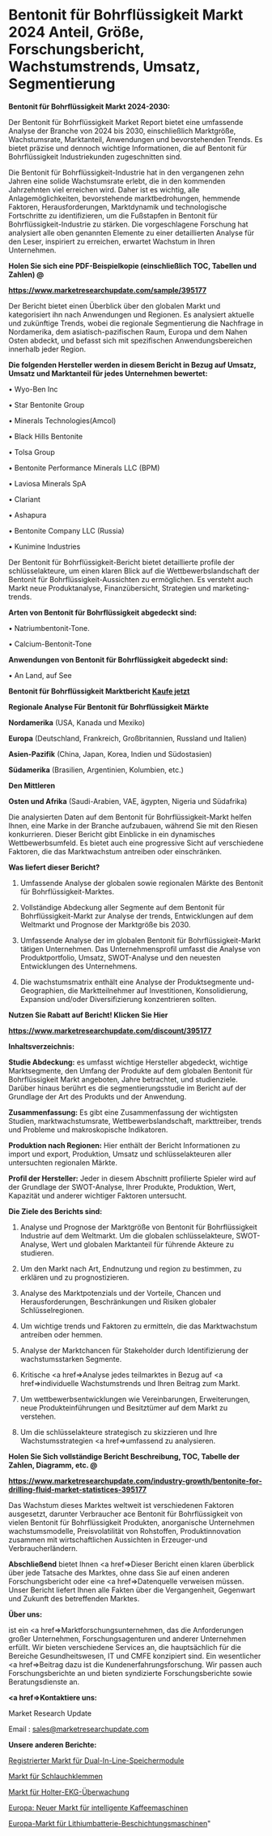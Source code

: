 # Bentonit für Bohrflüssigkeit Markt 2024 Anteil, Größe, Forschungsbericht, Wachstumstrends, Umsatz, Segmentierung
<strong>Bentonit für Bohrflüssigkeit Markt 2024-2030:</strong>

Der Bentonit für Bohrflüssigkeit Market Report bietet eine umfassende Analyse der Branche von 2024 bis 2030, einschließlich Marktgröße, Wachstumsrate, Marktanteil, Anwendungen und bevorstehenden Trends. Es bietet präzise und dennoch wichtige Informationen, die auf Bentonit für Bohrflüssigkeit Industriekunden zugeschnitten sind.

Die Bentonit für Bohrflüssigkeit-Industrie hat in den vergangenen zehn Jahren eine solide Wachstumsrate erlebt, die in den kommenden Jahrzehnten viel erreichen wird. Daher ist es wichtig, alle Anlagemöglichkeiten, bevorstehende marktbedrohungen, hemmende Faktoren, Herausforderungen, Marktdynamik und technologische Fortschritte zu identifizieren, um die Fußstapfen in Bentonit für Bohrflüssigkeit-Industrie zu stärken. Die vorgeschlagene Forschung hat analysiert alle oben genannten Elemente zu einer detaillierten Analyse für den Leser, inspiriert zu erreichen, erwartet Wachstum in Ihren Unternehmen.



<strong>Holen Sie sich eine PDF-Beispielkopie (einschließlich TOC, Tabellen und Zahlen) @
</strong>

<strong><a href=https://www.marketresearchupdate.com/sample/395177>

<strong>https://www.marketresearchupdate.com/sample/395177</u></font></a></strong></strong>

Der Bericht bietet einen Überblick über den globalen Markt und kategorisiert ihn nach Anwendungen und Regionen. Es analysiert aktuelle und zukünftige Trends, wobei die regionale Segmentierung die Nachfrage in Nordamerika, dem asiatisch-pazifischen Raum, Europa und dem Nahen Osten abdeckt, und befasst sich mit spezifischen Anwendungsbereichen innerhalb jeder Region.



<strong>Die folgenden Hersteller werden in diesem Bericht in Bezug auf Umsatz, Umsatz und Marktanteil für jedes Unternehmen bewertet:</strong>

• Wyo-Ben Inc

• Star Bentonite Group

• Minerals Technologies(Amcol)

• Black Hills Bentonite

• Tolsa Group

• Bentonite Performance Minerals LLC (BPM)

• Laviosa Minerals SpA

• Clariant

• Ashapura

• Bentonite Company LLC (Russia)

• Kunimine Industries

Der Bentonit für Bohrflüssigkeit-Bericht bietet detaillierte profile der schlüsselakteure, um einen klaren Blick auf die Wettbewerbslandschaft der Bentonit für Bohrflüssigkeit-Aussichten zu ermöglichen. Es versteht auch Markt neue Produktanalyse, Finanzübersicht, Strategien und marketing-trends.



<strong>Arten von Bentonit für Bohrflüssigkeit abgedeckt sind:</strong>

• Natriumbentonit-Tone.

• Calcium-Bentonit-Tone



<strong>Anwendungen von Bentonit für Bohrflüssigkeit abgedeckt sind:</strong>

• An Land, auf See



<strong>Bentonit für Bohrflüssigkeit Marktbericht <a href=https://www.marketresearchupdate.com/buynow/395177>Kaufe jetzt</a></strong>



<strong>Regionale Analyse Für Bentonit für Bohrflüssigkeit Märkte</strong>



<strong>Nordamerika</strong> (USA, Kanada und Mexiko)



<strong>Europa</strong> (Deutschland, Frankreich, Großbritannien, Russland und Italien)



<strong>Asien-Pazifik</strong> (China, Japan, Korea, Indien und Südostasien)



<strong>Südamerika</strong> (Brasilien, Argentinien, Kolumbien, etc.)



<strong>Den Mittleren</strong> 

<strong>Osten und Afrika</strong> (Saudi-Arabien, VAE, ägypten, Nigeria und Südafrika)

Die analysierten Daten auf dem Bentonit für Bohrflüssigkeit-Markt helfen Ihnen, eine Marke in der Branche aufzubauen, während Sie mit den Riesen konkurrieren. Dieser Bericht gibt Einblicke in ein dynamisches Wettbewerbsumfeld. Es bietet auch eine progressive Sicht auf verschiedene Faktoren, die das Marktwachstum antreiben oder einschränken.



<strong>Was liefert dieser Bericht?</strong>

1. Umfassende Analyse der globalen sowie regionalen Märkte des Bentonit für Bohrflüssigkeit-Marktes.

2. Vollständige Abdeckung aller Segmente auf dem Bentonit für Bohrflüssigkeit-Markt zur Analyse der trends, Entwicklungen auf dem Weltmarkt und Prognose der Marktgröße bis 2030.

3. Umfassende Analyse der im globalen Bentonit für Bohrflüssigkeit-Markt tätigen Unternehmen. Das Unternehmensprofil umfasst die Analyse von Produktportfolio, Umsatz, SWOT-Analyse und den neuesten Entwicklungen des Unternehmens.

4. Die wachstumsmatrix enthält eine Analyse der Produktsegmente und-Geographien, die Marktteilnehmer auf Investitionen, Konsolidierung, Expansion und/oder Diversifizierung konzentrieren sollten.



<strong>Nutzen Sie Rabatt auf Bericht! Klicken Sie Hier
</strong>

<strong><a href=https://www.marketresearchupdate.com/discount/395177>https://www.marketresearchupdate.com/discount/395177</b></u></font></strong></a>



<strong>Inhaltsverzeichnis:</strong>



<strong>Studie Abdeckung:</strong> es umfasst wichtige Hersteller abgedeckt, wichtige Marktsegmente, den Umfang der Produkte auf dem globalen Bentonit für Bohrflüssigkeit Markt angeboten, Jahre betrachtet, und studienziele. Darüber hinaus berührt es die segmentierungsstudie im Bericht auf der Grundlage der Art des Produkts und der Anwendung.



<strong>Zusammenfassung:</strong> Es gibt eine Zusammenfassung der wichtigsten Studien, marktwachstumsrate, Wettbewerbslandschaft, markttreiber, trends und Probleme und makroskopische Indikatoren.



<strong>Produktion nach Regionen:</strong> Hier enthält der Bericht Informationen zu import und export, Produktion, Umsatz und schlüsselakteuren aller untersuchten regionalen Märkte.



<strong>Profil der Hersteller:</strong> Jeder in diesem Abschnitt profilierte Spieler wird auf der Grundlage der SWOT-Analyse, Ihrer Produkte, Produktion, Wert, Kapazität und anderer wichtiger Faktoren untersucht.



<strong>Die Ziele des Berichts sind:</strong>

1) Analyse und Prognose der Marktgröße von Bentonit für Bohrflüssigkeit Industrie auf dem Weltmarkt.
Um die globalen schlüsselakteure, SWOT-Analyse, Wert und globalen Marktanteil für führende Akteure zu studieren.

2) Um den Markt nach Art, Endnutzung und region zu bestimmen, zu erklären und zu prognostizieren.

3) Analyse des Marktpotenzials und der Vorteile, Chancen und Herausforderungen, Beschränkungen und Risiken globaler Schlüsselregionen.

4) Um wichtige trends und Faktoren zu ermitteln, die das Marktwachstum antreiben oder hemmen.

5) Analyse der Marktchancen für Stakeholder durch Identifizierung der wachstumsstarken Segmente.

6) Kritische <a href=>Analyse</a> jedes teilmarktes in Bezug auf <a href=>individuelle</a> Wachstumstrends und Ihren Beitrag zum Markt.

7) Um wettbewerbsentwicklungen wie Vereinbarungen, Erweiterungen, neue Produkteinführungen und Besitztümer auf dem Markt zu verstehen.

8) Um die schlüsselakteure strategisch zu skizzieren und Ihre Wachstumsstrategien <a href=>umfassend</a> zu analysieren.



<strong>Holen Sie Sich vollständige Bericht Beschreibung, TOC, Tabelle der Zahlen, Diagramm, etc. @ </strong>

<strong><a href=https://www.marketresearchupdate.com/industry-growth/bentonite-for-drilling-fluid-market-statistices-395177>https://www.marketresearchupdate.com/industry-growth/bentonite-for-drilling-fluid-market-statistices-395177</a></font></strong>

Das Wachstum dieses Marktes weltweit ist verschiedenen Faktoren ausgesetzt, darunter Verbraucher ace Bentonit für Bohrflüssigkeit von vielen Bentonit für Bohrflüssigkeit Produkten, anorganische Unternehmen wachstumsmodelle, Preisvolatilität von Rohstoffen, Produktinnovation zusammen mit wirtschaftlichen Aussichten in Erzeuger-und Verbraucherländern.



<strong>Abschließend</strong> bietet Ihnen <a href=>Dieser</a> Bericht einen klaren überblick über jede Tatsache des Marktes, ohne dass Sie auf einen anderen Forschungsbericht oder eine <a href=>Datenquelle</a> verweisen müssen. Unser Bericht liefert Ihnen alle Fakten über die Vergangenheit, Gegenwart und Zukunft des betreffenden Marktes.



<strong>Über uns:</strong>

 ist ein <a href=>Marktfors</a>chungsunternehmen, das die Anforderungen großer Unternehmen, Forschungsagenturen und anderer Unternehmen erfüllt. Wir bieten verschiedene Services an, die hauptsächlich für die Bereiche Gesundheitswesen, IT und CMFE konzipiert sind. Ein wesentlicher <a href=>Beitrag</a> dazu ist die Kundenerfahrungsforschung. Wir passen auch Forschungsberichte an und bieten syndizierte Forschungsberichte sowie Beratungsdienste an.



<strong><a href=>Kontaktiere uns:</a></strong>

Market Research Update

Email : sales@marketresearchupdate.com



<strong>Unsere anderen Berichte:</strong>

<a href=https://www.linkedin.com/pulse/registered-dual-in-line-memory-module-market-2023-size>Registrierter Markt für Dual-In-Line-Speichermodule</a>

<a href=https://www.linkedin.com/pulse/hose-clamps-market-witness-huge-growth-2027-size-trends>Markt für Schlauchklemmen</a>

<a href=https://www.linkedin.com/pulse/holter-ecg-monitoring-market-sizing>Markt für Holter-EKG-Überwachung</a>

<a href=https://www.linkedin.com/pulse/europe-new-smart-coffee-maker-market-current>Europa: Neuer Markt für intelligente Kaffeemaschinen</a>

<a href=https://www.linkedin.com/pulse/europe-lithium-battery-coating-machine-market>Europa-Markt für Lithiumbatterie-Beschichtungsmaschinen</a>"
